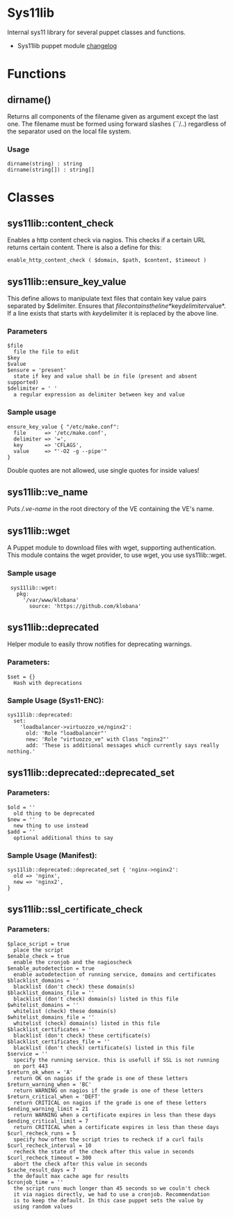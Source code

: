 # Sys11lib

Internal sys11 library for several puppet classes and functions.

* Sys11lib puppet module [changelog](CHANGELOG)

# Functions

## dirname()

Returns all components of the filename given as argument except the last one. The filename must be formed using forward slashes (``/..) regardless of the separator used on the local file system.

### Usage

    dirname(string) : string
    dirname(string[]) : string[]

# Classes

## sys11lib::content_check

Enables a http content check via nagios. This checks if a certain URL returns certain content. There is also a define for this:

    enable_http_content_check ( $domain, $path, $content, $timeout ) 

## sys11lib::ensure_key_value

This define allows to manipulate text files that contain key value pairs separated by $delimiter. Ensures that $file contains the line *$key$delimiter$value*. If a line exists that starts with $key$delimiter it is replaced by the above line.

### Parameters

    $file
      file the file to edit
    $key
    $value
    $ensure = 'present'
      state if key and value shall be in file (present and absent supported)
    $delimiter = ' '
      a regular expression as delimiter between key and value

### Sample usage

    ensure_key_value { "/etc/make.conf":
      file      => '/etc/make.conf',
      delimiter => '=',
      key       => 'CFLAGS',
      value     => "'-O2 -g --pipe'"
    }

Double quotes are not allowed, use single quotes for inside values!

## sys11lib::ve_name

Puts */.ve-name* in the root directory of the VE containing the VE's name.

## sys11lib::wget

A Puppet module to download files with wget, supporting authentication. This module contains the wget provider, to use wget, you use sys11lib::wget.

### Sample usage

     sys11lib::wget:
       pkg:
         '/var/www/klobana'
           source: 'https://github.com/klobana'

## sys11lib::deprecated

Helper module to easily throw notifies for deprecating warnings.

### Parameters:

    $set = {}
      Hash with deprecations

### Sample Usage (Sys11-ENC):

    sys11lib::deprecated:
      set:
        'loadbalancer->virtuozzo_ve/nginx2':
          old: 'Role "loadbalancer"'
          new: 'Role "virtuozzo_ve" with Class "nginx2"'
          add: 'These is additional messages which currently says really nothing.'

## sys11lib::deprecated::deprecated_set

### Parameters:

    $old = ''
      old thing to be deprecated
    $new = ''
      new thing to use instead
    $add = ''
      optional additional thins to say

### Sample Usage (Manifest):

    sys11lib::deprecated::deprecated_set { 'nginx->nginx2':
      old => 'nginx',
      new => 'nginx2',
    }

## sys11lib::ssl_certificate_check

### Parameters:

    $place_script = true
      place the script
    $enable_check = true
      enable the cronjob and the nagioscheck
    $enable_autodetection = true
      enable autodetection of running service, domains and certificates
    $blacklist_domains = ''
      blacklist (don't check) these domain(s)
    $blacklist_domains_file = ''
      blacklist (don't check) domain(s) listed in this file
    $whitelist_domains = ''
      whitelist (check) these domain(s)
    $whitelist_domains_file = ''
      whitelist (check) domain(s) listed in this file
    $blacklist_certificates = ''
      blacklist (don't check) these certificate(s)
    $blacklist_certificates_file = ''
      blacklist (don't check) certificate(s) listed in this file
    $service = ''
      specify the running service. this is usefull if SSL is not running
      on port 443
    $return_ok_when = 'A'
      return OK on nagios if the grade is one of these letters
    $return_warning_when = 'BC'
      return WARNING on nagios if the grade is one of these letters
    $return_critical_when = 'DEFT'
      return CRITICAL on nagios if the grade is one of these letters
    $ending_warning_limit = 21
      return WARNING when a certificate expires in less than these days
    $ending_critical_limit = 7
      return CRITICAL when a certificate expires in less than these days
    $curl_recheck_runs = 5
      specify how often the script tries to recheck if a curl fails
    $curl_recheck_interval = 10
      recheck the state of the check after this value in seconds
    $curl_recheck_timeout = 300
      abort the check after this value in seconds
    $cache_result_days = 7
      the default max cache age for results
    $cronjob_time = ''
      the script runs much longer than 45 seconds so we couln't check
      it via nagios directly, we had to use a cronjob. Recommendation
      is to keep the default. In this case puppet sets the value by
      using random values
